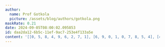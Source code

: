 ```yaml
---
author:
  name: Prof Gotkola
  picture: /assets/blog/authors/gotkola.png
maskRate: 0.21
date: 2024-09-05T08:00:02.095853
id: daa2da12-6b5c-11ef-9ac7-253e4f133a5e
content: '[[0, 5, 8, 4, 9, 6, 2, 7, 1], [6, 9, 0, 1, 0, 7, 8, 5, 4], [4, 1, 7, 8, 2, 0, 3, 9, 6], [1, 4, 0, 3, 0, 2, 9, 8, 0], [0, 0, 6, 9, 4, 8, 0, 3, 5], [8, 0, 9, 7, 5, 0, 0, 6, 0], [9, 0, 1, 5, 7, 4, 0, 2, 3], [7, 2, 3, 6, 1, 9, 5, 4, 8], [5, 6, 4, 2, 8, 3, 7, 1, 0]]'
---
```

